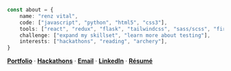 ```ts
const about = {
    name: "renz vital",
    code: ["javascript", "python", "html5", "css3"],
    tools: ["react", "redux", "flask", "tailwindcss", "sass/scss", "firebase", "insomnia"],
    challenge: ["expand my skillset", "learn more about testing"],
    interests: ["hackathons", "reading", "archery"],
}
```

[**Portfolio**](https://rvitality.github.io/v1/) · [**Hackathons**](https://devpost.com/rvitality) · [**Email**](mailto:vital.renzjohn@gmail.com) · [**LinkedIn**](https://www.linkedin.com/in/renz-vital/) · [**Résumé**](https://drive.google.com/file/d/15TECqTAE7kPx2Eke7WOq6UK_YqD_H6e7/view?usp=share_link)
